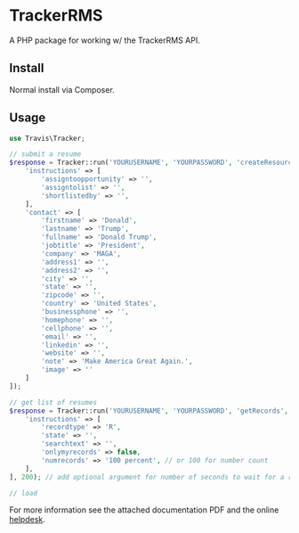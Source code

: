 # TrackerRMS

A PHP package for working w/ the TrackerRMS API.

## Install

Normal install via Composer.

## Usage

```php
use Travis\Tracker;

// submit a resume
$response = Tracker::run('YOURUSERNAME', 'YOURPASSWORD', 'createResourceFromResume', [
	'instructions' => [
		'assigntoopportunity' => '',
		'assigntolist' => '',
		'shortlistedby' => '',
	],
	'contact' => [
		'firstname' => 'Donald',
		'lastname' => 'Trump',
		'fullname' => 'Donald Trump',
		'jobtitle' => 'President',
		'company' => 'MAGA',
		'address1' => '',
		'address2' => '',
		'city' => '',
		'state' => '',
		'zipcode' => '',
		'country' => 'United States',
		'businessphone' => '',
		'homephone' => '',
		'cellphone' => '',
		'email' => '',
		'linkedin' => '',
		'website' => '',
		'note' => 'Make America Great Again.',
		'image' => ''
	]
]);

// get list of resumes
$response = Tracker::run('YOURUSERNAME', 'YOURPASSWORD', 'getRecords', [
	'instructions' => [
		'recordtype' => 'R',
		'state' => '',
		'searchtext' => '',
		'onlymyrecords' => false,
		'numrecords' => '100 percent', // or 100 for number count
	],
], 200); // add optional argument for number of seconds to wait for a response

// load
```

For more information see the attached documentation PDF and the online [helpdesk](https://academy.tracker-rms.com/Home/Search).